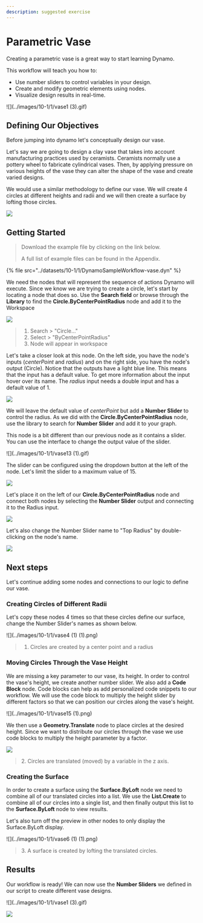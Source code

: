 ```yaml
---
description: suggested exercise
---
```


# Parametric Vase

Creating a parametric vase is a great way to start learning Dynamo.

This workflow will teach you how to:

* Use number sliders to control variables in your design.
* Create and modify geometric elements using nodes.
* Visualize design results in real-time.

![](../images/10-1/1/vase1 (3).gif)

## Defining Our Objectives

Before jumping into dynamo let's conceptually design our vase.

Let's say we are going to design a clay vase that takes into account manufacturing practices used by ceramists. Ceramists normally use a pottery wheel to fabricate cylindrical vases. Then, by applying pressure on various heights of the vase they can alter the shape of the vase and create varied designs.

We would use a similar methodology to define our vase. We will create 4 circles at different heights and radii and we will then create a surface by lofting those circles.

![](../images/10-1/1/vase2.png)

## Getting Started

> Download the example file by clicking on the link below.
>
> A full list of example files can be found in the Appendix.

{% file src="../datasets/10-1/1/DynamoSampleWorkflow-vase.dyn" %}

We need the nodes that will represent the sequence of actions Dynamo will execute. Since we know we are trying to create a circle, let's start by locating a node that does so. Use the **Search field** or browse through the **Library** to find the **Circle.ByCenterPointRadius** node and add it to the Workspace

![](../images/10-1/1/vase8.png)

> 1. Search > "Circle..."
> 2. Select > "ByCenterPointRadius"
> 3. Node will appear in workspace

Let's take a closer look at this node. On the left side, you have the node's inputs (_centerPoint_ and _radius_) and on the right side, you have the node's output (Circle). Notice that the outputs have a light blue line. This means that the input has a default value. To get more information about the input hover over its name. The _radius_ input needs a double input and has a default value of 1.

![](../images/10-1/1/vase10.png)

We will leave the default value of _centerPoint_ but add a **Number Slider** to control the radius. As we did with the **Circle.ByCenterPointRadius** node, use the library to search for **Number Slider** and add it to your graph.

This node is a bit different than our previous node as it contains a slider. You can use the interface to change the output value of the slider.

![](../images/10-1/1/vase13 (1).gif)

The slider can be configured using the dropdown button at the left of the node. Let's limit the slider to a maximum value of 15.

![](../images/10-1/1/vase11.png)

Let's place it on the left of our **Circle.ByCenterPointRadius** node and connect both nodes by selecting the **Number Slider** output and connecting it to the Radius input.

![](../images/10-1/1/vase12.png)

Let's also change the Number Slider name to "Top Radius" by double-clicking on the node's name.

![](../images/10-1/1/vase14.png)

## Next steps

Let's continue adding some nodes and connections to our logic to define our vase.

### Creating Circles of Different Radii

Let's copy these nodes 4 times so that these circles define our surface, change the Number Slider's names as shown below.

![](../images/10-1/1/vase4 (1) (1).png)

> 1. Circles are created by a center point and a radius

### Moving Circles Through the Vase Height

We are missing a key parameter to our vase, its height. In order to control the vase's height, we create another number slider. We also add a **Code Block** node. Code blocks can help as add personalized code snippets to our workflow. We will use the code block to multiply the height slider by different factors so that we can position our circles along the vase's height.

![](../images/10-1/1/vase15 (1).png)

We then use a **Geometry.Translate** node to place circles at the desired height. Since we want to distribute our circles through the vase we use code blocks to multiply the height parameter by a factor.

![](../images/10-1/1/vase5.png)

> 2\. Circles are translated (moved) by a variable in the z axis.

### Creating the Surface

In order to create a surface using the **Surface.ByLoft** node we need to combine all of our translated circles into a list. We use the **List.Create** to combine all of our circles into a single list, and then finally output this list to the **Surface.ByLoft** node to view results.

Let's also turn off the preview in other nodes to only display the Surface.ByLoft display.

![](../images/10-1/1/vase6 (1) (1).png)

> 3\. A surface is created by lofting the translated circles.

## Results

Our workflow is ready! We can now use the **Number Sliders** we defined in our script to create different vase designs.

![](../images/10-1/1/vase1 (3).gif)

![](../images/10-1/1/vase7.png)
